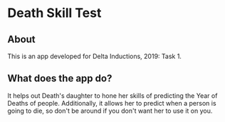 # Death Skill Test
## About
This is an app developed for Delta Inductions, 2019: Task 1.
## What does the app do?
It helps out Death's daughter to hone her skills of predicting the Year of Deaths of people. Additionally, it allows her to predict when a person is going to die, so don't be around if you don't want her to use it on you.
